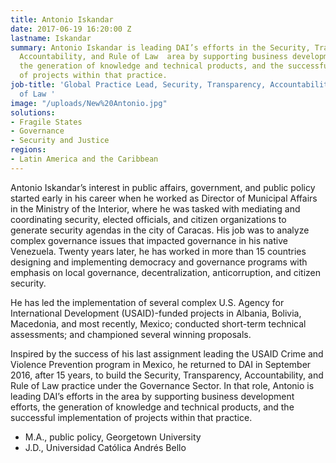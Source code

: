 ```yaml
---
title: Antonio Iskandar
date: 2017-06-19 16:20:00 Z
lastname: Iskandar
summary: Antonio Iskandar is leading DAI’s efforts in the Security, Transparency,
  Accountability, and Rule of Law  area by supporting business development efforts,
  the generation of knowledge and technical products, and the successful implementation
  of projects within that practice.
job-title: 'Global Practice Lead, Security, Transparency, Accountability, and Rule
  of Law '
image: "/uploads/New%20Antonio.jpg"
solutions:
- Fragile States
- Governance
- Security and Justice
regions:
- Latin America and the Caribbean
---
```


Antonio Iskandar’s interest in public affairs, government, and public policy started early in his career when he worked as Director of Municipal Affairs in the Ministry of the Interior, where he was tasked with mediating and coordinating security, elected officials, and citizen organizations to generate security agendas in the city of Caracas. His job was to analyze complex governance issues that impacted governance in his native Venezuela. Twenty years later, he has worked in more than 15 countries designing and implementing democracy and governance programs with emphasis on local governance, decentralization, anticorruption, and citizen security.
 
He has led the implementation of several complex U.S. Agency for International Development (USAID)-funded projects in Albania, Bolivia, Macedonia, and most recently, Mexico; conducted short-term technical assessments; and championed several winning proposals.
 
Inspired by the success of his last assignment leading the USAID Crime and Violence Prevention program in Mexico, he returned to DAI in September 2016, after 15 years, to build the Security, Transparency, Accountability, and Rule of Law practice under the Governance Sector. In that role, Antonio is leading DAI’s efforts in the area by supporting business development efforts, the generation of knowledge and technical products, and the successful implementation of projects within that practice.

* M.A., public policy, Georgetown University
* J.D., Universidad Católica Andrés Bello